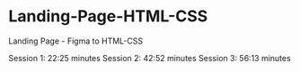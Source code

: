 # Landing-Page-HTML-CSS
Landing Page - Figma to HTML-CSS

Session 1: 22:25 minutes
Session 2: 42:52 minutes
Session 3: 56:13 minutes
